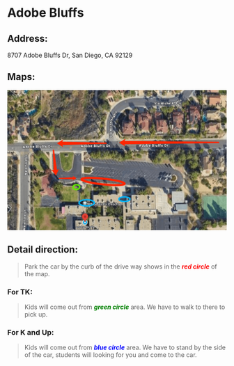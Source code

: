 # Adobe Bluffs

## Address: 
8707 Adobe Bluffs Dr, San Diego, CA 92129

## Maps:
![Adobe Bluffs Map](Adobe_Bluffs.png)

## Detail direction:

> Park the car by the curb of the drive way shows in the <span style="color:red">***red circle***</span> of the map. 

### For TK: 

> Kids will come out from <span style="color:green">***green circle***</span> area. We have to walk to there to pick up.

### For K and Up: 

> Kids will come out from <span style="color:blue">***blue circle***</span> area. We have to stand by the side of the car, students will looking for you and come to the car.